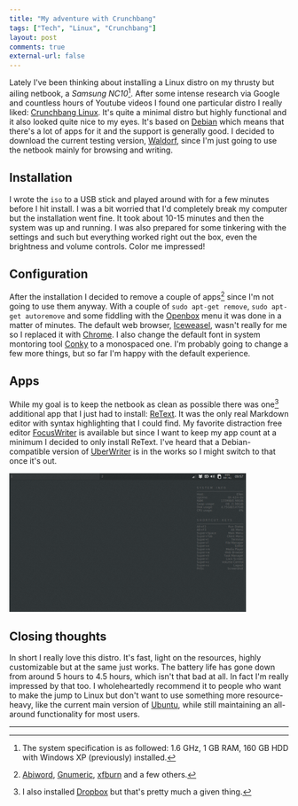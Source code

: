 ```yaml
---
title: "My adventure with Crunchbang"
tags: ["Tech", "Linux", "Crunchbang"]
layout: post
comments: true
external-url: false
---
```


Lately I've been thinking about installing a Linux distro on my thrusty but ailing netbook, a *Samsung NC10*[^20121214-1]. After some intense research via Google and countless hours of Youtube videos I found one particular distro I really liked: [Crunchbang Linux](http://crunchbang.org/). It's quite a minimal distro but highly functional and it also looked quite nice to my eyes. It's based on [Debian](http://www.debian.org/) which means that there's a lot of apps for it and the support is generally good. I decided to download the current testing version, [Waldorf](http://crunchbang.org/download/testing), since I'm just going to use the netbook mainly for browsing and writing.

## Installation

I wrote the `iso` to a USB stick and played around with for a few minutes before I hit install. I was a bit worried that I'd completely break my computer but the installation went fine. It took about 10-15 minutes and then the system was up and running. I was also prepared for some tinkering with the settings and such but everything worked right out the box, even the brightness and volume controls. Color me impressed!

## Configuration

After the installation I decided to remove a couple of apps[^20121214-2] since I'm not going to use them anyway. With a couple of `sudo apt-get remove`, `sudo apt-get autoremove` and some fiddling with the [Openbox](http://openbox.org/) menu it was done in a matter of minutes. The default web browser, [Iceweasel](http://www.geticeweasel.org/), wasn't really for me so I replaced it with [Chrome](www.google.com/chrome/). I also change the default font in system montoring tool [Conky](http://conky.sourceforge.net/) to a monospaced one. I'm probably going to change a few more things, but so far I'm happy with the default experience.

## Apps

While my goal is to keep the netbook as clean as possible there was one[^20121214-3] additional app that I just had to install: [ReText](http://sourceforge.net/p/retext/home/ReText/). It was the only real Markdown editor with syntax highlighting that I could find. My favorite distraction free editor [FocusWriter](http://gottcode.org/focuswriter/) is available but since I want to keep my app count at a minimum I decided to only install ReText. I've heard that a Debian-compatible version of [UberWriter](http://uberwriter.wolfvollprecht.de/) is in the works so I might switch to that once it's out.

![Crunchbang Linux (Waldorf)](/images/blog/2012-12-14-crunchbang-waldorf.png)

## Closing thoughts

In short I really love this distro. It's fast, light on the resources, highly customizable but at the same just works. The battery life has gone down from around 5 hours to 4.5 hours, which isn't that bad at all. In fact I'm really impressed by that too. I wholeheartedly recommend it to people who want to make the jump to Linux but don't want to use something more resource-heavy, like the current main version of [Ubuntu](http://www.ubuntu.com/), while still maintaining an all-around functionality for most users.

* * *

[^20121214-1]: The system specification is as followed: 1.6 GHz, 1 GB RAM, 160 GB HDD with Windows XP (previously) installed.
[^20121214-2]: [Abiword](http://www.abisource.com/), [Gnumeric](http://projects.gnome.org/gnumeric/), [xfburn](http://goodies.xfce.org/projects/applications/xfburn) and a few others.
[^20121214-3]: I also installed [Dropbox](http://dropbox.com/) but that's pretty much a given thing. 
